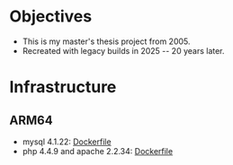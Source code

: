 # Objectives

- This is my master's thesis project from 2005.
- Recreated with legacy builds in 2025 -- 20 years later.

# Infrastructure


## ARM64

- mysql 4.1.22: [Dockerfile](https://github.com/mloitzl/php4-mysql4-apache2.2-docker/blob/master/Dockerfile.alpine.mysql.arm64)
- php 4.4.9 and apache 2.2.34: [Dockerfile](https://github.com/mloitzl/php4-mysql4-apache2.2-docker/blob/master/Dockerfile.alpine.arm64)